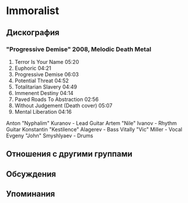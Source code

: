 # Immoralist



## Дискография

### "Progressive Demise" 2008, Melodic Death Metal

1. Terror Is Your Name 05:20  
2. Euphoric 04:21  
3. Progressive Demise 06:03  
4. Potential Threat 04:52  
5. Totalitarian Slavery 04:49  
6. Immenent Destiny 04:14  
7. Paved Roads To Abstraction 02:56  
8. Without Judgement (Death cover) 05:07  
9. Mental Liberation 04:16 

Anton "Nyphalim" Kuranov - Lead Guitar
Artem "Nile" Ivanov - Rhythm Guitar
Konstantin "Kestilence" Alagerev - Bass
Vitally "Vic" Miller - Vocal
Evgeny "John" Smyshlyaev - Drums 


## Отношения с другими группами


## Обсуждения


## Упоминания


